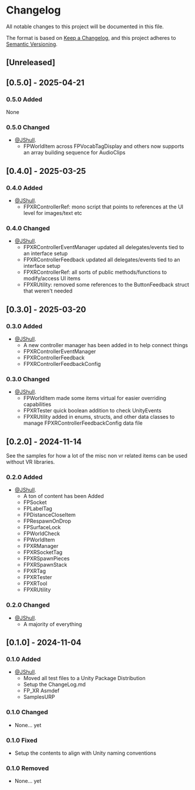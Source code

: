 # Changelog

All notable changes to this project will be documented in this file.

The format is based on [Keep a Changelog](https://keepachangelog.com/en/1.0.0/),
and this project adheres to [Semantic Versioning](https://semver.org/spec/v2.0.0.html).

## [Unreleased]

## [0.5.0] - 2025-04-21

### 0.5.0 Added

None

### 0.5.0 Changed

- [@JShull](https://github.com/jshull).
  - FPWorldItem across FPVocabTagDisplay and others now supports an array building sequence for AudioClips

## [0.4.0] - 2025-03-25

### 0.4.0 Added

- [@JShull](https://github.com/jshull).
  - FPXRControllerRef: mono script that points to references at the UI level for images/text etc

### 0.4.0 Changed

- [@JShull](https://github.com/jshull).
  - FPXRControllerEventManager updated all delegates/events tied to an interface setup
  - FPXRControllerFeedback updated all delegates/events tied to an interface setup
  - FPXRControllerRef: all sorts of public methods/functions to modify/access UI items
  - FPXRUtility: removed some references to the ButtonFeedback struct that weren't needed

## [0.3.0] - 2025-03-20

### 0.3.0 Added

- [@JShull](https://github.com/jshull).
  - A new controller manager has been added in to help connect things
  - FPXRControllerEventManager
  - FPXRControllerFeedback
  - FPXRControllerFeedbackConfig

### 0.3.0 Changed

- [@JShull](https://github.com/jshull).
  - FPWorldItem made some items virtual for easier overriding capabilities
  - FPXRTester quick boolean addition to check UnityEvents
  - FPXRUtility added in enums, structs, and other data classes to manage FPXRControllerFeedbackConfig data file

## [0.2.0] - 2024-11-14

See the samples for how a lot of the misc non vr related items can be used without VR libraries.

### 0.2.0 Added

- [@JShull](https://github.com/jshull).
  - A ton of content has been Added
  - FPSocket
  - FPLabelTag
  - FPDistanceCloseItem
  - FPRespawnOnDrop
  - FPSurfaceLock
  - FPWorldCheck
  - FPWorldItem
  - FPXRManager
  - FPXRSocketTag
  - FPXRSpawnPieces
  - FPXRSpawnStack
  - FPXRTag
  - FPXRTester
  - FPXRTool
  - FPXRUtility

### 0.2.0 Changed

- [@JShull](https://github.com/jshull).
  - A majority of everything

## [0.1.0] - 2024-11-04

### 0.1.0 Added

- [@JShull](https://github.com/jshull).
  - Moved all test files to a Unity Package Distribution
  - Setup the ChangeLog.md
  - FP_XR Asmdef
  - SamplesURP

### 0.1.0 Changed

- None... yet

### 0.1.0 Fixed

- Setup the contents to align with Unity naming conventions

### 0.1.0 Removed

- None... yet
